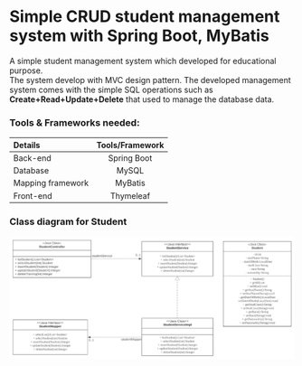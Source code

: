 # Simple CRUD student management system with Spring Boot, MyBatis

A simple student management system which developed for educational purpose.</br>The system develop with MVC design pattern. The developed management system comes with the simple SQL operations such as <strong>Create+Read+Update+Delete</strong> that used to manage the database data. 

### Tools & Frameworks needed:
| Details | Tools/Framework |
| :------ | :-------------: |
| Back-end | Spring Boot |
| Database | MySQL |
| Mapping framework | MyBatis |
| Front-end | Thymeleaf |

### Class diagram for Student
![stud-class](./images/student-class1.png)
